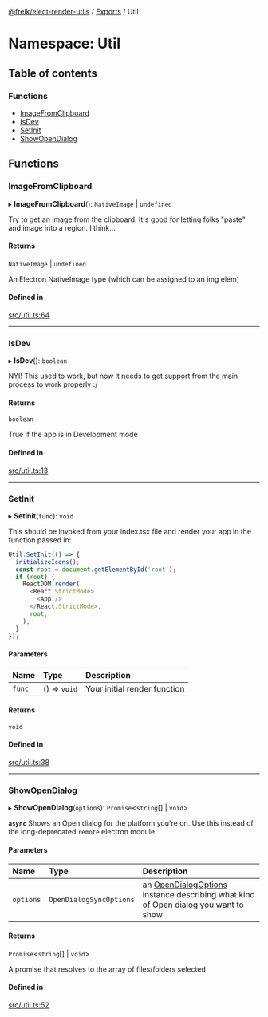 [@freik/elect-render-utils](../README.md) / [Exports](../modules.md) / Util

# Namespace: Util

## Table of contents

### Functions

- [ImageFromClipboard](Util.md#imagefromclipboard)
- [IsDev](Util.md#isdev)
- [SetInit](Util.md#setinit)
- [ShowOpenDialog](Util.md#showopendialog)

## Functions

### ImageFromClipboard

▸ **ImageFromClipboard**(): `NativeImage` \| `undefined`

Try to get an image from the clipboard. It's good for letting folks "paste" and
image into a region. I think...

#### Returns

`NativeImage` \| `undefined`

An Electron NativeImage type (which can be assigned to an img elem)

#### Defined in

[src/util.ts:64](https://github.com/kevinfrei/elect-render-tools/blob/1e1a61f/src/util.ts#L64)

---

### IsDev

▸ **IsDev**(): `boolean`

NYI! This used to work, but now it needs to get support from the main process to
work properly :/

#### Returns

`boolean`

True if the app is in Development mode

#### Defined in

[src/util.ts:13](https://github.com/kevinfrei/elect-render-tools/blob/1e1a61f/src/util.ts#L13)

---

### SetInit

▸ **SetInit**(`func`): `void`

This should be invoked from your index.tsx file and render your app in the
function passed in:

```javascript
Util.SetInit(() => {
  initializeIcons();
  const root = document.getElementById('root');
  if (root) {
    ReactDOM.render(
      <React.StrictMode>
        <App />
      </React.StrictMode>,
      root,
    );
  }
});
```

#### Parameters

| Name   | Type         | Description                  |
| :----- | :----------- | :--------------------------- |
| `func` | () => `void` | Your initial render function |

#### Returns

`void`

#### Defined in

[src/util.ts:38](https://github.com/kevinfrei/elect-render-tools/blob/1e1a61f/src/util.ts#L38)

---

### ShowOpenDialog

▸ **ShowOpenDialog**(`options`): `Promise`<`string`[] \| `void`\>

**`async`** Shows an Open dialog for the platform you're on. Use this instead of
the long-deprecated `remote` electron module.

#### Parameters

| Name      | Type                    | Description                                                                                                                             |
| :-------- | :---------------------- | :-------------------------------------------------------------------------------------------------------------------------------------- |
| `options` | `OpenDialogSyncOptions` | an [OpenDialogOptions](https://www.electronjs.org/docs/latest/api/dialog) instance describing what kind of Open dialog you want to show |

#### Returns

`Promise`<`string`[] \| `void`\>

A promise that resolves to the array of files/folders selected

#### Defined in

[src/util.ts:52](https://github.com/kevinfrei/elect-render-tools/blob/1e1a61f/src/util.ts#L52)
